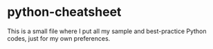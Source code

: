 # python-cheatsheet
This is a small file where I put all my sample and best-practice Python codes, just for my own preferences.
